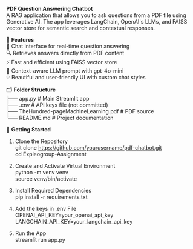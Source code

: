 **PDF Question Answering Chatbot**  
A RAG application that allows you to ask questions from a PDF file using Generative AI. The app leverages LangChain, OpenAI's LLMs, and FAISS vector store for semantic search and contextual responses.  

🧠 **Features**  
💬 Chat interface for real-time question answering  
🔍 Retrieves answers directly from PDF content  
⚡ Fast and efficient using FAISS vector store  
🧾 Context-aware LLM prompt with gpt-4o-mini  
💡 Beautiful and user-friendly UI with custom chat styles  

🗂️ **Folder Structure**  
├── app.py                # Main Streamlit app  
├── .env                  # API keys file (not committed)  
├── TheHundred-pageMachineLearning.pdf  # PDF source  
└── README.md             # Project documentation  

🚀 **Getting Started**  
1. Clone the Repository  
git clone https://github.com/yourusername/pdf-chatbot.git  
cd Expleogroup-Assignment  

2. Create and Activate Virtual Environment  
python -m venv venv  
source venv/bin/activate  

3. Install Required Dependencies  
pip install -r requirements.txt  

4. Add the keys in .env File  
OPENAI_API_KEY=your_openai_api_key  
LANGCHAIN_API_KEY=your_langchain_api_key  

5. Run the App  
streamlit run app.py  

